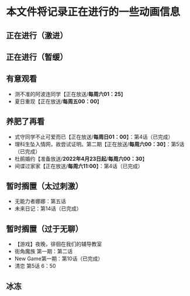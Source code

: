 # 本文件将记录正在进行的一些动画信息

## 正在进行（激进）


## 正在进行（暂缓）


## 有意观看
- 测不准的阿波连同学【正在放送/**每周六01：25**】
- 夏日重现【正在放送/**每周五00：00**】
## 养肥了再看

- 式守同学不止可爱而已【正在放送/**每周日01：00**】：第4话（已完成）
- 理科生坠入情网，故尝试证明。第二期【正在放送/**每周六00：30**】：第5话（已完成）
- 杜鹃婚约【准备放送/**2022年4月23日起**/**每周六00：30**】
- 间谍过家家【正在放送/**每周六11:00**】：第4话（已完成）

## 暂时搁置（太过刺激）

- 无能力者娜娜：第五话
- 未来日记：第14话（已完成）

## 暂时搁置（过于无聊）

- 【游戏】夜晚，徘徊在我们的辅导教室
- 街角魔族 第一期：第二话
- New Game第一期：第10话（已完成）
- 清恋 第5话 6：50

## 冰冻

